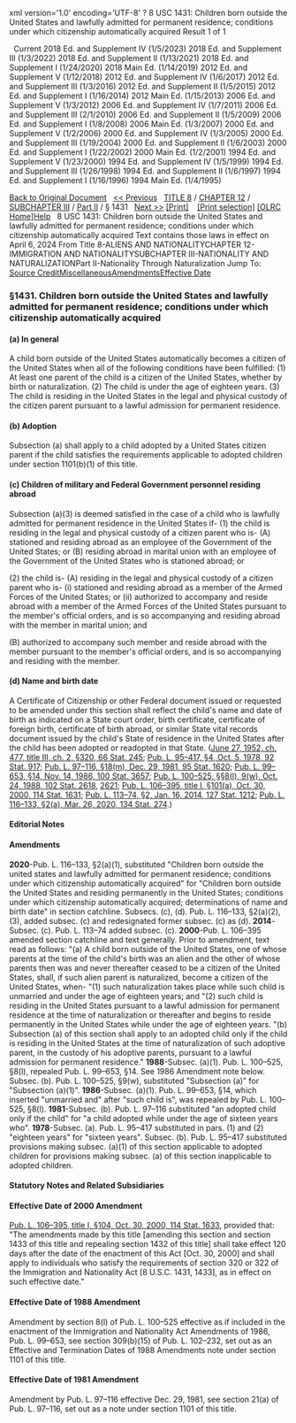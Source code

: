 xml version='1.0' encoding='UTF-8' ?
8 USC 1431: Children born outside the United States and lawfully admitted for permanent residence; conditions under which citizenship automatically acquired
 Result 1 of 1
 
  
  Current
2018 Ed. and Supplement IV (1/5/2023)
2018 Ed. and Supplement III (1/3/2022)
2018 Ed. and Supplement II (1/13/2021)
2018 Ed. and Supplement I (1/24/2020)
2018 Main Ed. (1/14/2019)
2012 Ed. and Supplement V (1/12/2018)
2012 Ed. and Supplement IV (1/6/2017)
2012 Ed. and Supplement III (1/3/2016)
2012 Ed. and Supplement II (1/5/2015)
2012 Ed. and Supplement I (1/16/2014)
2012 Main Ed. (1/15/2013)
2006 Ed. and Supplement V (1/3/2012)
2006 Ed. and Supplement IV (1/7/2011)
2006 Ed. and Supplement III (2/1/2010)
2006 Ed. and Supplement II (1/5/2009)
2006 Ed. and Supplement I (1/8/2008)
2006 Main Ed. (1/3/2007)
2000 Ed. and Supplement V (1/2/2006)
2000 Ed. and Supplement IV (1/3/2005)
2000 Ed. and Supplement III (1/19/2004)
2000 Ed. and Supplement II (1/6/2003)
2000 Ed. and Supplement I (1/22/2002)
2000 Main Ed. (1/2/2001)
1994 Ed. and Supplement V (1/23/2000)
1994 Ed. and Supplement IV (1/5/1999)
1994 Ed. and Supplement III (1/26/1998)
1994 Ed. and Supplement II (1/6/1997)
1994 Ed. and Supplement I (1/16/1996)
1994 Main Ed. (1/4/1995)
  
 
  
[Back to Original Document](/view.xhtml;jsessionid=A20649AA06662295645C3A787086FEB4)
 
[<< Previous](#)
  
 [TITLE 8](/view.xhtml;jsessionid=A20649AA06662295645C3A787086FEB4?req=granuleid%3AUSC-prelim-title8&saved=%7CZ3JhbnVsZWlkOlVTQy1wcmVsaW0tdGl0bGU4LXNlY3Rpb24xNDMx%7C%7C%7C0%7Cfalse%7Cprelim&edition=prelim) / [CHAPTER 12](/view.xhtml;jsessionid=A20649AA06662295645C3A787086FEB4?req=granuleid%3AUSC-prelim-title8-chapter12&saved=%7CZ3JhbnVsZWlkOlVTQy1wcmVsaW0tdGl0bGU4LXNlY3Rpb24xNDMx%7C%7C%7C0%7Cfalse%7Cprelim&edition=prelim) / [SUBCHAPTER III](/view.xhtml;jsessionid=A20649AA06662295645C3A787086FEB4?req=granuleid%3AUSC-prelim-title8-chapter12-subchapter3&saved=%7CZ3JhbnVsZWlkOlVTQy1wcmVsaW0tdGl0bGU4LXNlY3Rpb24xNDMx%7C%7C%7C0%7Cfalse%7Cprelim&edition=prelim) / [Part II](/view.xhtml;jsessionid=A20649AA06662295645C3A787086FEB4?req=granuleid%3AUSC-prelim-title8-chapter12-subchapter3-part2&saved=%7CZ3JhbnVsZWlkOlVTQy1wcmVsaW0tdGl0bGU4LXNlY3Rpb24xNDMx%7C%7C%7C0%7Cfalse%7Cprelim&edition=prelim) / § 1431
  
 [Next >>](#)
[[Print]](#)
   
 [[Print selection]](#)
[[OLRC Home]](/browse.xhtml;jsessionid=A20649AA06662295645C3A787086FEB4)[Help](/navHelp.xhtml;jsessionid=A20649AA06662295645C3A787086FEB4)
 
8 USC 1431: Children born outside the United States and lawfully admitted for permanent residence; conditions under which citizenship automatically acquired
Text contains those laws in effect on April 6, 2024
From Title 8-ALIENS AND NATIONALITYCHAPTER 12-IMMIGRATION AND NATIONALITYSUBCHAPTER III-NATIONALITY AND NATURALIZATIONPart II-Nationality Through Naturalization
Jump To: [Source Credit](#sourcecredit)[Miscellaneous](#miscellaneous-note)[Amendments](#amendment-note)[Effective Date](#effectivedate-amendment-note)
### §1431. Children born outside the United States and lawfully admitted for permanent residence; conditions under which citizenship automatically acquired
#### (a) In general
 A child born outside of the United States automatically becomes a citizen of the United States when all of the following conditions have been fulfilled:
(1) At least one parent of the child is a citizen of the United States, whether by birth or naturalization.
(2) The child is under the age of eighteen years.
(3) The child is residing in the United States in the legal and physical custody of the citizen parent pursuant to a lawful admission for permanent residence.
#### (b) Adoption
 Subsection (a) shall apply to a child adopted by a United States citizen parent if the child satisfies the requirements applicable to adopted children under section 1101(b)(1) of this title.
#### (c) Children of military and Federal Government personnel residing abroad
Subsection (a)(3) is deemed satisfied in the case of a child who is lawfully admitted for permanent residence in the United States if-
(1) the child is residing in the legal and physical custody of a citizen parent who is-
(A) stationed and residing abroad as an employee of the Government of the United States; or
(B) residing abroad in marital union with an employee of the Government of the United States who is stationed abroad; or
  
(2) the child is-
(A) residing in the legal and physical custody of a citizen parent who is-
(i) stationed and residing abroad as a member of the Armed Forces of the United States; or
(ii) authorized to accompany and reside abroad with a member of the Armed Forces of the United States pursuant to the member's official orders, and is so accompanying and residing abroad with the member in marital union; and
  
(B) authorized to accompany such member and reside abroad with the member pursuant to the member's official orders, and is so accompanying and residing with the member.
#### (d) Name and birth date
 A Certificate of Citizenship or other Federal document issued or requested to be amended under this section shall reflect the child's name and date of birth as indicated on a State court order, birth certificate, certificate of foreign birth, certificate of birth abroad, or similar State vital records document issued by the child's State of residence in the United States after the child has been adopted or readopted in that State.
([June 27, 1952, ch. 477, title III, ch. 2, §320, 66 Stat. 245](/statviewer.htm?volume=66&page=245); [Pub. L. 95–417, §4, Oct. 5, 1978, 92 Stat. 917](/statviewer.htm?volume=92&page=917); [Pub. L. 97–116, §18(m), Dec. 29, 1981, 95 Stat. 1620](/statviewer.htm?volume=95&page=1620); [Pub. L. 99–653, §14, Nov. 14, 1986, 100 Stat. 3657](/statviewer.htm?volume=100&page=3657); [Pub. L. 100–525, §§8(l), 9(w), Oct. 24, 1988, 102 Stat. 2618](/statviewer.htm?volume=102&page=2618), [2621](/statviewer.htm?volume=102&page=2621); [Pub. L. 106–395, title I, §101(a), Oct. 30, 2000, 114 Stat. 1631](/statviewer.htm?volume=114&page=1631); [Pub. L. 113–74, §2, Jan. 16, 2014, 127 Stat. 1212](/statviewer.htm?volume=127&page=1212); [Pub. L. 116–133, §2(a), Mar. 26, 2020, 134 Stat. 274](/statviewer.htm?volume=134&page=274).)
  
#### **Editorial Notes**
#### Amendments
**2020**-Pub. L. 116–133, §2(a)(1), substituted "Children born outside the united states and lawfully admitted for permanent residence; conditions under which citizenship automatically acquired" for "Children born outside the United States and residing permanently in the United States; conditions under which citizenship automatically acquired; determinations of name and birth date" in section catchline.
Subsecs. (c), (d). Pub. L. 116–133, §2(a)(2), (3), added subsec. (c) and redesignated former subsec. (c) as (d).
**2014**-Subsec. (c). Pub. L. 113–74 added subsec. (c).
**2000**-Pub. L. 106–395 amended section catchline and text generally. Prior to amendment, text read as follows:
"(a) A child born outside of the United States, one of whose parents at the time of the child's birth was an alien and the other of whose parents then was and never thereafter ceased to be a citizen of the United States, shall, if such alien parent is naturalized, become a citizen of the United States, when-
"(1) such naturalization takes place while such child is unmarried and under the age of eighteen years; and
"(2) such child is residing in the United States pursuant to a lawful admission for permanent residence at the time of naturalization or thereafter and begins to reside permanently in the United States while under the age of eighteen years.
"(b) Subsection (a) of this section shall apply to an adopted child only if the child is residing in the United States at the time of naturalization of such adoptive parent, in the custody of his adoptive parents, pursuant to a lawful admission for permanent residence."
**1988**-Subsec. (a)(1). Pub. L. 100–525, §8(l), repealed Pub. L. 99–653, §14. See 1986 Amendment note below.
Subsec. (b). Pub. L. 100–525, §9(w), substituted "Subsection (a)" for "Subsection (a)(1)".
**1986**-Subsec. (a)(1). Pub. L. 99–653, §14, which inserted "unmarried and" after "such child is", was repealed by Pub. L. 100–525, §8(l).
**1981**-Subsec. (b). Pub. L. 97–116 substituted "an adopted child only if the child" for "a child adopted while under the age of sixteen years who".
**1978**-Subsec. (a). Pub. L. 95–417 substituted in pars. (1) and (2) "eighteen years" for "sixteen years".
Subsec. (b). Pub. L. 95–417 substituted provisions making subsec. (a)(1) of this section applicable to adopted children for provisions making subsec. (a) of this section inapplicable to adopted children.
  
#### **Statutory Notes and Related Subsidiaries**
#### Effective Date of 2000 Amendment
[Pub. L. 106–395, title I, §104, Oct. 30, 2000, 114 Stat. 1633](/statviewer.htm?volume=114&page=1633), provided that: "The amendments made by this title [amending this section and section 1433 of this title and repealing section 1432 of this title] shall take effect 120 days after the date of the enactment of this Act [Oct. 30, 2000] and shall apply to individuals who satisfy the requirements of section 320 or 322 of the Immigration and Nationality Act [8 U.S.C. 1431, 1433], as in effect on such effective date."
#### Effective Date of 1988 Amendment
Amendment by section 8(l) of Pub. L. 100–525 effective as if included in the enactment of the Immigration and Nationality Act Amendments of 1986, Pub. L. 99–653, see section 309(b)(15) of Pub. L. 102–232, set out as an Effective and Termination Dates of 1988 Amendments note under section 1101 of this title.
#### Effective Date of 1981 Amendment
Amendment by Pub. L. 97–116 effective Dec. 29, 1981, see section 21(a) of Pub. L. 97–116, set out as a note under section 1101 of this title.
